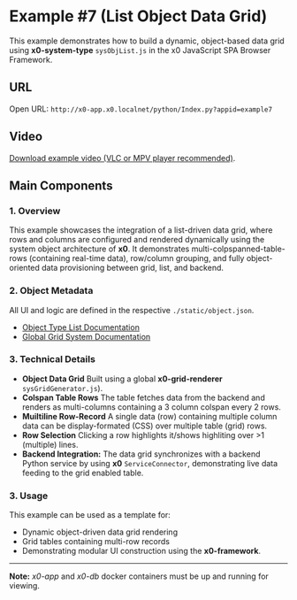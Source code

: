 # Example #7 (List Object Data Grid)

This example demonstrates how to build a dynamic, object-based data grid using **x0-system-type** `sysObjList.js`
in the x0 JavaScript SPA Browser Framework.

## URL

Open URL: `http://x0-app.x0.localnet/python/Index.py?appid=example7`

## Video

[Download example video (VLC or MPV player recommended)](https://download.webcodex.de/x0/video/x0-example-7-list-object-data-grid.mkv).

## Main Components

### 1. Overview

This example showcases the integration of a list-driven data grid, where rows and columns are configured and rendered dynamically using the system object architecture of **x0**. It demonstrates multi-colpspanned-table-rows (containing real-time data), row/column grouping, and fully object-oriented data provisioning between grid, list, and backend.

### 2. Object Metadata

All UI and logic are defined in the respective `./static/object.json`.

- [Object Type List Documentation](https://docs.webcodex.de/x0/v1.0/appdev-objects.html#list)
- [Global Grid System Documentation](https://docs.webcodex.de/x0/v1.0/appdev-global.html)

### 3. Technical Details

- **Object Data Grid**
  Built using a global **x0-grid-renderer** `sysGridGenerator.js`).
- **Colspan Table Rows**
  The table fetches data from the backend and renders as multi-columns containing a 3 column colspan every 2 rows.
- **Muiltiline Row-Record**
  A single data (row) containing multiple column data can be display-formated (CSS) over multiple table (grid) rows.
- **Row Selection**
  Clicking a row highlights it/shows highliting over >1 (multiple) lines.
- **Backend Integration:**
  The data grid synchronizes with a backend Python service by using **x0** `ServiceConnector`, demonstrating live data feeding to the grid enabled table.

### 3. Usage

This example can be used as a template for:

- Dynamic object-driven data grid rendering
- Grid tables containing multi-row records
- Demonstrating modular UI construction using the **x0-framework**.

---

**Note:** *x0-app* and *x0-db* docker containers must be up and running for viewing.
